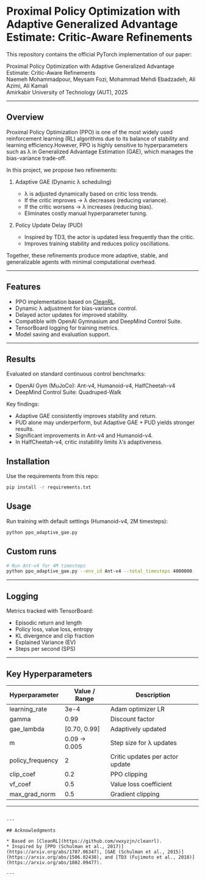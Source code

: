 # Proximal Policy Optimization with Adaptive Generalized Advantage Estimate: Critic-Aware Refinements  



This repository contains the official PyTorch implementation of our paper:

Proximal Policy Optimization with Adaptive Generalized Advantage Estimate: Critic-Aware Refinements  
Naemeh Mohammadpour, Meysam Fozi, Mohammad Mehdi Ebadzadeh, Ali Azimi, Ali Kamali  
Amirkabir University of Technology (AUT), 2025  

---

## Overview

Proximal Policy Optimization (PPO) is one of the most widely used reinforcement learning (RL) algorithms
due to its balance of stability and learning efficiency.However, PPO is highly sensitive to hyperparameters
such as λ in Generalized Advantage Estimation (GAE), which manages the bias-variance trade-off.

In this project, we propose two refinements:

1. Adaptive GAE (Dynamic λ scheduling)  
   - λ is adjusted dynamically based on critic loss trends.  
   - If the critic improves → λ decreases (reducing variance).  
   - If the critic worsens → λ increases (reducing bias).  
   - Eliminates costly manual hyperparameter tuning.  

2. Policy Update Delay (PUD)  
   - Inspired by TD3, the actor is updated less frequently than the critic.  
   - Improves training stability and reduces policy oscillations.  

Together, these refinements produce more adaptive, stable, and generalizable agents with minimal computational overhead.

---

## Features

- PPO implementation based on [CleanRL](https://github.com/vwxyzjn/cleanrl).  
- Dynamic λ adjustment for bias-variance control.  
- Delayed actor updates for improved stability.  
- Compatible with OpenAI Gymnasium and DeepMind Control Suite.  
- TensorBoard logging for training metrics.  
- Model saving and evaluation support.  

---

## Results

Evaluated on standard continuous control benchmarks:

- OpenAI Gym (MuJoCo): Ant-v4, Humanoid-v4, HalfCheetah-v4  
- DeepMind Control Suite: Quadruped-Walk  

Key findings:

- Adaptive GAE consistently improves stability and return.  
- PUD alone may underperform, but Adaptive GAE + PUD yields stronger results.  
- Significant improvements in Ant-v4 and Humanoid-v4.  
- In HalfCheetah-v4, critic instability limits λ’s adaptiveness.  



## Installation

Use the requirements from this repo:

```bash
pip install -r requirements.txt

````


## Usage

Run training with default settings (Humanoid-v4, 2M timesteps):

```bash
python ppo_adaptive_gae.py
```

## Custom runs

```bash
# Run Ant-v4 for 4M timesteps
python ppo_adaptive_gae.py --env_id Ant-v4 --total_timesteps 4000000  

```

---

## Logging

Metrics tracked with TensorBoard:

* Episodic return and length
* Policy loss, value loss, entropy
* KL divergence and clip fraction
* Explained Variance (EV)
* Steps per second (SPS)

---

## Key Hyperparameters

| Hyperparameter    | Value / Range | Description                     |
| ----------------- | ------------- | ------------------------------- |
| learning\_rate    | 3e-4          | Adam optimizer LR               |
| gamma             | 0.99          | Discount factor                 |
| gae\_lambda       | \[0.70, 0.99] | Adaptively updated              |
| m                 | 0.09 → 0.005  | Step size for λ updates         |
| policy\_frequency | 2             | Critic updates per actor update |
| clip\_coef        | 0.2           | PPO clipping                    |
| vf\_coef          | 0.5           | Value loss coefficient          |
| max\_grad\_norm   | 0.5           | Gradient clipping               |

---


```

---

## Acknowledgments

* Based on [CleanRL](https://github.com/vwxyzjn/cleanrl).
* Inspired by [PPO (Schulman et al., 2017)](https://arxiv.org/abs/1707.06347), [GAE (Schulman et al., 2015)](https://arxiv.org/abs/1506.02438), and [TD3 (Fujimoto et al., 2018)](https://arxiv.org/abs/1802.09477).

---


